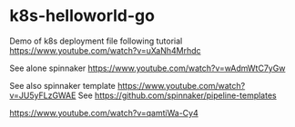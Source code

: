 # k8s-helloworld-go
Demo of k8s deployment file following tutorial https://www.youtube.com/watch?v=uXaNh4Mrhdc

See alone spinnaker https://www.youtube.com/watch?v=wAdmWtC7yGw

See also spinnaker template https://www.youtube.com/watch?v=JU5yFLzGWAE
See https://github.com/spinnaker/pipeline-templates

https://www.youtube.com/watch?v=qamtiWa-Cy4

